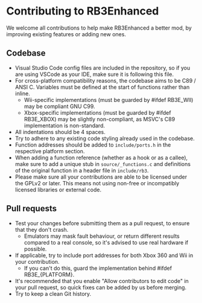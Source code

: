 # Contributing to RB3Enhanced

We welcome all contributions to help make RB3Enhanced a better mod, by improving existing features or adding new ones.

## Codebase

* Visual Studio Code config files are included in the repository, so if you are using VSCode as your IDE, make sure it is following this file.
* For cross-platform compatibility reasons, the codebase aims to be C89 / ANSI C. Variables must be defined at the start of functions rather than inline.
    * Wii-specific implementations (must be guarded by #ifdef RB3E_WII) may be compliant GNU C99.
    * Xbox-specific implementations (must be guarded by #ifdef RB3E_XBOX) may be slightly non-compliant, as MSVC's C89 implementation is non-standard.
* All indentations should be 4 spaces.
* Try to adhere to any existing code styling already used in the codebase.
* Function addresses should be added to `include/ports.h` in the respective platform section.
* When adding a function reference (whether as a hook or as a callee), make sure to add a unique stub in `source/_functions.c` and definitions of the original function in a header file in `include/rb3`.
* Please make sure all your contributions are able to be licensed under the GPLv2 or later. This means not using non-free or incompatibly licensed libraries or external code.

## Pull requests

* Test your changes before submitting them as a pull request, to ensure that they don't crash.
    * Emulators may mask fault behaviour, or return different results compared to a real console, so it's advised to use real hardware if possible.
* If applicable, try to include port addresses for both Xbox 360 and Wii in your contribution.
    * If you can't do this, guard the implementation behind #ifdef RB3E_{PLATFORM}.
* It's recommended that you enable "Allow contributors to edit code" in your pull request, so quick fixes can be added by us before merging.
* Try to keep a clean Git history.
